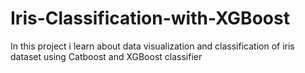 # Iris-Classification-with-XGBoost

In this project i learn about data visualization and classification of iris dataset using Catboost and XGBoost classifier
